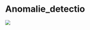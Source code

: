 # Anomalie_detectio
<img src="https://github.com/amraniissam/Anomalie_detection/blob/master/img/t%C3%A9l%C3%A9chargement____.png)" >

